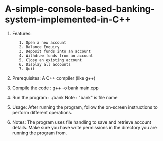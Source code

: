 # A-simple-console-based-banking-system-implemented-in-C++

1. Features:

          1. Open a new account
          2. Balance Enquiry
          3. Deposit funds into an account
          4. Withdraw funds from an account
          5. Close an existing account
          6. Display all accounts
          7. Quit


2. Prerequisites:
            A C++ compiler (like g++)


3. Compile the code :
              g++ -o bank main.cpp
            

4. Run the program :
         ./bank
                      Note : "bank" is file name 

5. Usage:
            After running the program, follow the on-screen instructions to perform different operations.


6. Notes:
            The program uses file handling to save and retrieve account details. Make sure you have write permissions in the directory you are running the program from.

